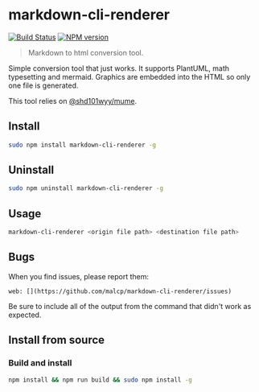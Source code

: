 # markdown-cli-renderer

[![Build Status](https://img.shields.io/travis/malcp/markdown-cli-renderer/master.svg?style=flat)](https://travis-ci.org/malcp/markdown-cli-renderer)
[![NPM version](https://img.shields.io/npm/v/markdown-cli-renderer.svg?style=flat)](https://www.npmjs.org/package/markdown-cli-renderer)

> Markdown to html conversion tool.

Simple conversion tool that just works. It supports PlantUML, math typesetting and mermaid. Graphics are embedded into the HTML so only one file is generated.

This tool relies on [@shd101wyy/mume](https://github.com/shd101wyy/mume).

## Install

```bash
sudo npm install markdown-cli-renderer -g
```

## Uninstall

```bash
sudo npm uninstall markdown-cli-renderer -g
```

## Usage

```bash
markdown-cli-renderer <origin file path> <destination file path>
```

## Bugs

When you find issues, please report them:

    web: [](https://github.com/malcp/markdown-cli-renderer/issues)

Be sure to include all of the output from the command that didn't work as expected.

## Install from source

### Build and install

```bash
npm install && npm run build && sudo npm install -g
```
